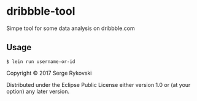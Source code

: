 # dribbble-tool

Simpe tool for some data analysis on dribbble.com

## Usage

    $ lein run username-or-id

Copyright © 2017 Serge Rykovski

Distributed under the Eclipse Public License either version 1.0 or (at
your option) any later version.
